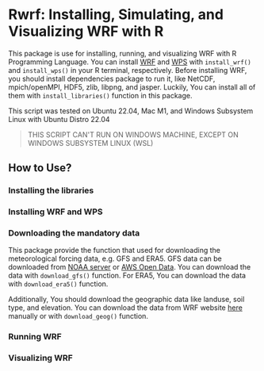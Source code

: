 # Rwrf: Installing, Simulating, and Visualizing WRF with R

This package is use for installing, running, and visualizing WRF with R Programming Language. You can install [WRF](https://github.com/wrf-model/WRF) and [WPS](https://github.com/wrf-model/WPS) with `install_wrf()` and `install_wps()` in your R terminal, respectively. Before installing WRF, you should install dependencies package to run it, like NetCDF, mpich/openMPI, HDF5, zlib, libpng, and jasper. Luckily, You can install all of them with `install_libraries()` function in this package.

This script was tested on Ubuntu 22.04, Mac M1, and Windows Subsystem Linux with Ubuntu Distro 22.04

> THIS SCRIPT CAN'T RUN ON WINDOWS MACHINE, EXCEPT ON WINDOWS SUBSYSTEM LINUX (WSL)

## How to Use?

### Installing the libraries

### Installing WRF and WPS

### Downloading the mandatory data

This package provide the function that used for downloading the meteorological forcing data, e.g. GFS and ERA5. GFS data can be downloaded from [NOAA server](https://nomads.ncep.noaa.gov) or [AWS Open Data](https://registry.opendata.aws/noaa-gfs-bdp-pds/). You can download the data with `download_gfs()` function. For ERA5, You can download the data with `download_era5()` function.

Additionally, You should download the geographic data like landuse, soil type, and elevation. You can download the data from WRF website [here](https://www2.mmm.ucar.edu/wrf/src/wps_files/geog_high_res_mandatory.tar.gz) manually or with `download_geog()` function.

### Running WRF

### Visualizing WRF
